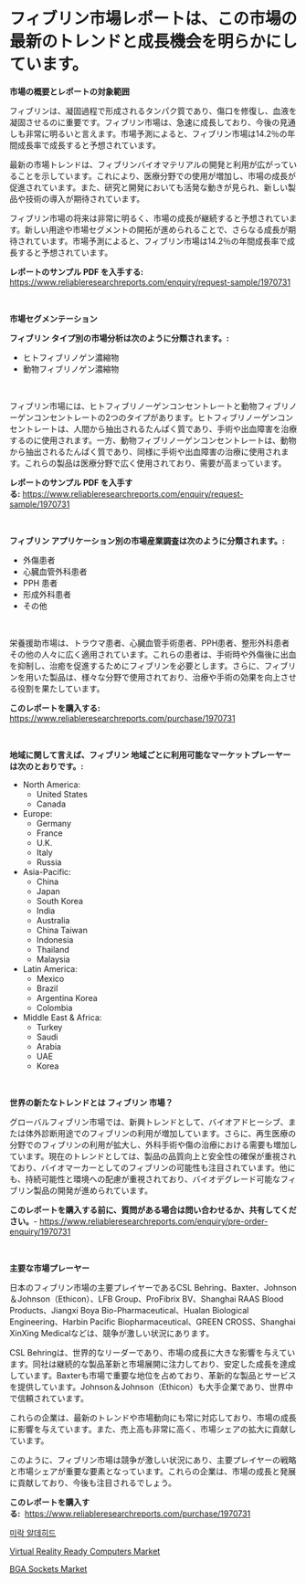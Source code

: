<p><h1>フィブリン市場レポートは、この市場の最新のトレンドと成長機会を明らかにしています。</h1></p><p><strong>市場の概要とレポートの対象範囲</strong></p>
<p><p>フィブリンは、凝固過程で形成されるタンパク質であり、傷口を修復し、血液を凝固させるのに重要です。フィブリン市場は、急速に成長しており、今後の見通しも非常に明るいと言えます。市場予測によると、フィブリン市場は14.2％の年間成長率で成長すると予想されています。</p><p>最新の市場トレンドは、フィブリンバイオマテリアルの開発と利用が広がっていることを示しています。これにより、医療分野での使用が増加し、市場の成長が促進されています。また、研究と開発においても活発な動きが見られ、新しい製品や技術の導入が期待されています。</p><p>フィブリン市場の将来は非常に明るく、市場の成長が継続すると予想されています。新しい用途や市場セグメントの開拓が進められることで、さらなる成長が期待されています。市場予測によると、フィブリン市場は14.2％の年間成長率で成長すると予想されています。</p></p>
<p><strong>レポートのサンプル PDF を入手する:</strong> <a href="https://www.reliableresearchreports.com/enquiry/request-sample/1970731">https://www.reliableresearchreports.com/enquiry/request-sample/1970731</a></p>
<p>&nbsp;</p>
<p><strong>市場セグメンテーション</strong></p>
<p><strong>フィブリン タイプ別の市場分析は次のように分類されます。:</strong></p>
<p><ul><li>ヒトフィブリノゲン濃縮物</li><li>動物フィブリノゲン濃縮物</li></ul></p>
<p>&nbsp;</p>
<p><p>フィブリン市場には、ヒトフィブリノーゲンコンセントレートと動物フィブリノーゲンコンセントレートの2つのタイプがあります。ヒトフィブリノーゲンコンセントレートは、人間から抽出されるたんぱく質であり、手術や出血障害を治療するのに使用されます。一方、動物フィブリノーゲンコンセントレートは、動物から抽出されるたんぱく質であり、同様に手術や出血障害の治療に使用されます。これらの製品は医療分野で広く使用されており、需要が高まっています。</p></p>
<p><strong>レポートのサンプル PDF を入手する:</strong>&nbsp;<a href="https://www.reliableresearchreports.com/enquiry/request-sample/1970731">https://www.reliableresearchreports.com/enquiry/request-sample/1970731</a></p>
<p>&nbsp;</p>
<p><strong> フィブリン アプリケーション別の市場産業調査は次のように分類されます。:</strong></p>
<p><ul><li>外傷患者</li><li>心臓血管外科患者</li><li>PPH 患者</li><li>形成外科患者</li><li>その他</li></ul></p>
<p>&nbsp;</p>
<p><p>栄養援助市場は、トラウマ患者、心臓血管手術患者、PPH患者、整形外科患者その他の人々に広く適用されています。これらの患者は、手術時や外傷後に出血を抑制し、治癒を促進するためにフィブリンを必要とします。さらに、フィブリンを用いた製品は、様々な分野で使用されており、治療や手術の効果を向上させる役割を果たしています。</p></p>
<p><strong>このレポートを購入する:</strong>&nbsp; <a href="https://www.reliableresearchreports.com/purchase/1970731">https://www.reliableresearchreports.com/purchase/1970731</a></p>
<p>&nbsp;</p>
<p><strong>地域に関して言えば、フィブリン 地域ごとに利用可能なマーケットプレーヤーは次のとおりです。:</strong></p>
<p><ul>
    <li>
        North America:
        <ul>
            <li>United States</li>
            <li>Canada</li>
        </ul>
    </li>
    <li>
        Europe:
        <ul>
            <li>Germany</li>
            <li>France</li>
            <li>U.K.</li>
            <li>Italy</li>
            <li>Russia</li>
        </ul>
    </li>
    <li>
        Asia-Pacific:
        <ul>
            <li>China</li>
            <li>Japan</li>
            <li>South Korea</li>
            <li>India</li>
            <li>Australia</li>
            <li>China Taiwan</li>
            <li>Indonesia</li>
            <li>Thailand</li>
            <li>Malaysia</li>
        </ul>
    </li>
    <li>
        Latin America:
        <ul>
            <li>Mexico</li>
            <li>Brazil</li>
            <li>Argentina Korea</li>
            <li>Colombia</li>
        </ul>
    </li>
    <li>
        Middle East & Africa:
        <ul>
            <li>Turkey</li>
            <li>Saudi</li>
            <li>Arabia</li>
            <li>UAE</li>
            <li>Korea</li>
        </ul>
    </li>
    </ul></p>
<p>&nbsp;</p>
<p><strong>世界の新たなトレンドとは フィブリン 市場？</strong></p>
<p><p>グローバルフィブリン市場では、新興トレンドとして、バイオアドヒーシブ、または体外診断用途でのフィブリンの利用が増加しています。さらに、再生医療の分野でのフィブリンの利用が拡大し、外科手術や傷の治療における需要も増加しています。現在のトレンドとしては、製品の品質向上と安全性の確保が重視されており、バイオマーカーとしてのフィブリンの可能性も注目されています。他にも、持続可能性と環境への配慮が重視されており、バイオデグレード可能なフィブリン製品の開発が進められています。</p></p>
<p><strong>このレポートを購入する前に、質問がある場合は問い合わせるか、共有してください。</strong>- <a href="https://www.reliableresearchreports.com/enquiry/pre-order-enquiry/1970731">https://www.reliableresearchreports.com/enquiry/pre-order-enquiry/1970731</a></p>
<p>&nbsp;</p>
<p><strong>主要な市場プレーヤー</strong></p>
<p><p>日本のフィブリン市場の主要プレイヤーであるCSL Behring、Baxter、Johnson＆Johnson（Ethicon）、LFB Group、ProFibrix BV、Shanghai RAAS Blood Products、Jiangxi Boya Bio-Pharmaceutical、Hualan Biological Engineering、Harbin Pacific Biopharmaceutical、GREEN CROSS、Shanghai XinXing Medicalなどは、競争が激しい状況にあります。</p><p>CSL Behringは、世界的なリーダーであり、市場の成長に大きな影響を与えています。同社は継続的な製品革新と市場展開に注力しており、安定した成長を達成しています。Baxterも市場で重要な地位を占めており、革新的な製品とサービスを提供しています。Johnson＆Johnson（Ethicon）も大手企業であり、世界中で信頼されています。</p><p>これらの企業は、最新のトレンドや市場動向にも常に対応しており、市場の成長に影響を与えています。また、売上高も非常に高く、市場シェアの拡大に貢献しています。</p><p>このように、フィブリン市場は競争が激しい状況にあり、主要プレイヤーの戦略と市場シェアが重要な要素となっています。これらの企業は、市場の成長と発展に貢献しており、今後も注目されるでしょう。</p></p>
<p><strong>このレポートを購入する:</strong>&nbsp;&nbsp;<a href="https://www.reliableresearchreports.com/purchase/1970731">https://www.reliableresearchreports.com/purchase/1970731</a></p>
<p><p><a href="https://github.com/JackieFauhey9089475/Market-Research-Report-List-1/blob/main/971874810314.md">미락 알데히드</a></p><p><a href="https://github.com/kosella/Market-Research-Report-List-2/blob/main/virtual-reality-ready-computers-market.md">Virtual Reality Ready Computers Market</a></p><p><a href="https://github.com/nathandecarvalho/Market-Research-Report-List-2/blob/main/bga-sockets-market.md">BGA Sockets Market</a></p></p>